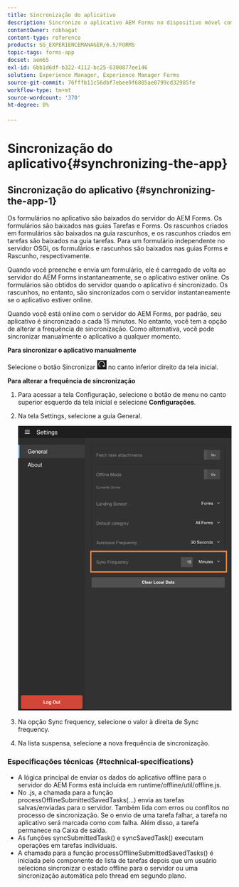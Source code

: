 ```yaml
---
title: Sincronização do aplicativo
description: Sincronize o aplicativo AEM Forms no dispositivo móvel com o servidor do AEM Forms.
contentOwner: robhagat
content-type: reference
products: SG_EXPERIENCEMANAGER/6.5/FORMS
topic-tags: forms-app
docset: aem65
exl-id: 6bb1d6df-b322-4112-bc25-6300877ee146
solution: Experience Manager, Experience Manager Forms
source-git-commit: 76fffb11c56dbf7ebee9f6805ae0799cd32985fe
workflow-type: tm+mt
source-wordcount: '370'
ht-degree: 0%

---
```


# Sincronização do aplicativo{#synchronizing-the-app}

## Sincronização do aplicativo {#synchronizing-the-app-1}

Os formulários no aplicativo são baixados do servidor do AEM Forms. Os formulários são baixados nas guias Tarefas e Forms. Os rascunhos criados em formulários são baixados na guia rascunhos, e os rascunhos criados em tarefas são baixados na guia tarefas. Para um formulário independente no servidor OSGi, os formulários e rascunhos são baixados nas guias Forms e Rascunho, respectivamente.

Quando você preenche e envia um formulário, ele é carregado de volta ao servidor do AEM Forms instantaneamente, se o aplicativo estiver online. Os formulários são obtidos do servidor quando o aplicativo é sincronizado. Os rascunhos, no entanto, são sincronizados com o servidor instantaneamente se o aplicativo estiver online.

Quando você está online com o servidor do AEM Forms, por padrão, seu aplicativo é sincronizado a cada 15 minutos. No entanto, você tem a opção de alterar a frequência de sincronização. Como alternativa, você pode sincronizar manualmente o aplicativo a qualquer momento.

**Para sincronizar o aplicativo manualmente**

Selecione o botão Sincronizar ![sync-app](assets/sync-app.png) no canto inferior direito da tela inicial.

**Para alterar a frequência de sincronização**

1. Para acessar a tela Configuração, selecione o botão de menu no canto superior esquerdo da tela inicial e selecione **Configurações**.
1. Na tela Settings, selecione a guia General.

   ![Configuração de frequência de sincronização na janela Configurações gerais](assets/gen-settings-2.png)

1. Na opção Sync frequency, selecione o valor à direita de Sync frequency.
1. Na lista suspensa, selecione a nova frequência de sincronização.

### Especificações técnicas {#technical-specifications}

* A lógica principal de enviar os dados do aplicativo offline para o servidor do AEM Forms está incluída em runtime/offline/util/offline.js.
* No .js, a chamada para a função processOfflineSubmittedSavedTasks(...) envia as tarefas salvas/enviadas para o servidor. Também lida com erros ou conflitos no processo de sincronização. Se o envio de uma tarefa falhar, a tarefa no aplicativo será marcada como com falha. Além disso, a tarefa permanece na Caixa de saída.
* As funções syncSubmittedTask() e syncSavedTask() executam operações em tarefas individuais.
* A chamada para a função processOfflineSubmittedSavedTasks() é iniciada pelo componente de lista de tarefas depois que um usuário seleciona sincronizar o estado offline para o servidor ou uma sincronização automática pelo thread em segundo plano.
